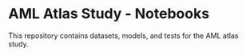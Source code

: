 # AML Atlas Study - Notebooks

This repository contains datasets, models, and tests for the AML atlas study.